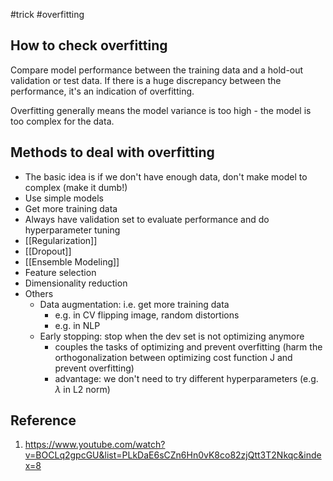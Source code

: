 #trick #overfitting 

## How to check overfitting
Compare model performance between the training data and a hold-out validation or test data. If there is a huge discrepancy between the performance, it's an indication of overfitting.

Overfitting generally means the model variance is too high - the model is too complex for the data.

## Methods to deal with overfitting
- The basic idea is if we don't have enough data, don't make model to complex (make it dumb!)
- Use simple models
- Get more training data
- Always have validation set to evaluate performance and do hyperparameter tuning
- [[Regularization]]
- [[Dropout]]
- [[Ensemble Modeling]]
- Feature selection
- Dimensionality reduction
- Others
	- Data augmentation: i.e. get more training data
		- e.g. in CV flipping image, random distortions
		- e.g. in NLP 
	- Early stopping: stop when the dev set is not optimizing anymore
		- couples the tasks of optimizing and prevent overfitting (harm the orthogonalization between optimizing cost function J and prevent overfitting)
		- advantage: we don't need to try different hyperparameters (e.g. $\lambda$ in L2 norm)

## Reference
1. https://www.youtube.com/watch?v=BOCLq2gpcGU&list=PLkDaE6sCZn6Hn0vK8co82zjQtt3T2Nkqc&index=8
